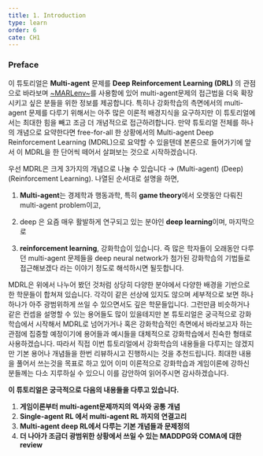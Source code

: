 ```yaml
---
title: 1. Introduction
type: learn
order: 6
cate: CH1
---
```


### Preface

이 튜토리얼은 **Multi-agent** 문제를 **Deep Reinforcement Learning (DRL)** 의 관점으로 바라보며 [~MARLenv~](https://github.com/kc-ml2/MARLenv)를 사용함에 있어 multi-agent문제의 접근법을 더욱 확장시키고 싶은 분들을 위한 정보를 제공합니다. 특히나 강화학습의 측면에서의 multi-agent 문제를 다루기 위해서는 아주 많은 이론적 배경지식을 요구하지만 이 튜토리얼에서는 최대한 힘을 빼고 조금 더 개념적으로 접근하려합니다. 만약 튜토리얼 전체를 하나의 개념으로 요약한다면 free-for-all 한 상황에서의 Multi-agent Deep Reinforcement Learning (MDRL)으로 요약할 수 있을텐데 본론으로 들어가기에 앞서 이 MDRL을 한 단어씩 떼어서 살펴보는 것으로 시작하겠습니다.

우선 MDRL은 크게 3가지의 개념으로 나눌 수 있습니다 → (Multi-agent) (Deep) (Reinforcement Learning). 나열된 순서대로 설명을 하면,

1. **Multi-agent**는 경제학과 행동과학, 특히 **game theory**에서 오랫동안 다뤄진 multi-agent problem이고,

2. deep 은 요즘 매우 활발하게 연구되고 있는 분야인 **deep learning**이며, 마지막으로

3. **reinforcement learning**, 강화학습이 있습니다. 즉 많은 학자들이 오래동안 다루던 multi-agent 문제들을 deep neural network가 첨가된 강화학습의 기법들로 접근해보겠다 라는 이야기 정도로 해석하시면 될듯합니다.

MDRL은 위에서 나누어 봤던 것처럼 상당히 다양한 분야에서 다양한 배경을 기반으로 한 학문들이 합쳐져 있습니다. 각각이 같은 선상에 있지도 않으며 세부적으로 보면 하나하나가 아주 광범위하게 쓰일 수 있으면서도 깊은 학문들입니다. 그런만큼 비슷하거나 같은 컨셉을 설명할 수 있는 용어들도 많이 있을테지만 본 튜토리얼은 궁극적으로 강화학습에서 시작해서 MDRL로 넘어가거나 혹은 강화학습적인 측면에서 바라보고자 하는 관점에 집중할 예정이기에 용어들과 예시들을 대체적으로 강화학습에서 친숙한 형태로 사용하겠습니다. 따라서 직접 이번 튜토리얼에서 강화학습의 내용들을 다루지는 않겠지만 기본 용어나 개념들을 한번 리뷰하시고 진행하시는 것을 추천드립니다. 최대한 내용을 풀어서 쓰는것을 목표로 하고 있어 이미 이론적으로 강화학습과 게임이론에 강하신 분들께는 다소 지루하실 수 있으니 이를 감안하여 읽어주시면 감사하겠습니다.

**이 튜토리얼은 궁극적으로 다음의 내용들을 다루고 있습니다.**

1. **게임이론부터 multi-agent문제까지의 역사와 공통 개념**
2. **Single-agent RL 에서 multi-agent RL 까지의 연결고리**
3. **Multi-agent deep RL에서 다루는 기본 개념들과 문제정의**
4. **더 나아가 조금더 광범위한 상황에서 쓰일 수 있는 MADDPG와 COMA에 대한 review**
